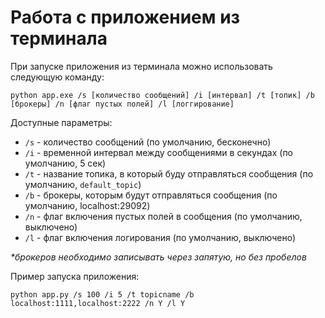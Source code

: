 <h1>Работа с приложением из терминала</h1>

При запуске приложения из терминала можно использовать следующую команду:

```shell
python app.exe /s [количество сообщений] /i [интервал] /t [топик] /b [брокеры] /n [флаг пустых полей] /l [логгирование]
```

Доступные параметры:
- `/s` - количество сообщений (по умолчанию, бесконечно)
- `/i` - временной интервал между сообщениями в секундах (по умолчанию, 5 сек)
- `/t` - название топика, в который буду отправляться сообщения (по умолчанию, `default_topic`)
- `/b` - брокеры, которым будут отправляться сообщения (по умолчанию, localhost:29092)
- `/n` - флаг включения пустых полей в сообщения (по умолчанию, выключено)
- `/l` - флаг включения логирования (по умолчанию, выключено) 


<i>*брокеров необходимо записывать через запятую, но без пробелов</i>

Пример запуска приложения:

```shell
python app.py /s 100 /i 5 /t topicname /b localhost:1111,localhost:2222 /n Y /l Y
```